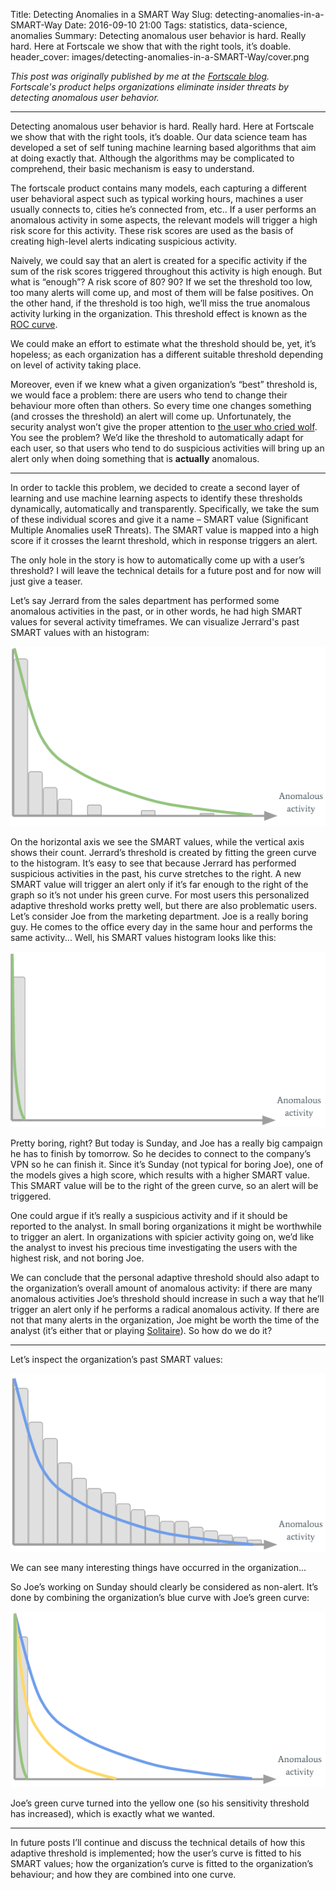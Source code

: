Title: Detecting Anomalies in a SMART Way
Slug: detecting-anomalies-in-a-SMART-Way
Date: 2016-09-10 21:00
Tags: statistics, data-science, anomalies
Summary: Detecting anomalous user behavior is hard. Really hard. Here at Fortscale we show that with the right tools, it’s doable.
header_cover: images/detecting-anomalies-in-a-SMART-Way/cover.png

*This post was originally published by me at the [Fortscale blog](https://insider.fortscale.com/detecting-anomalies-smart-way/).*  
*Fortscale's product helps organizations eliminate insider threats by detecting anomalous user behavior.*

---

Detecting anomalous user behavior is hard. Really hard. Here at Fortscale we show that with the right tools, it’s doable. Our data science team has developed a set of self tuning machine learning based algorithms that aim at doing exactly that. Although the algorithms may be complicated to comprehend, their basic mechanism is easy to understand.

The fortscale product contains many models, each capturing  a different user behavioral aspect such as typical working hours, machines a user usually connects to, cities he’s connected from, etc.. If a user performs an anomalous activity in some aspects, the relevant models will trigger a high risk score for this activity. These risk scores are used as the basis of creating high-level alerts indicating suspicious activity.

Naively, we could say that an alert is created for a specific activity if the sum of the risk scores triggered throughout  this activity is high enough. But what is “enough”? A risk score of 80? 90? If we set the threshold too low, too many alerts will come up, and most of them will be false positives. On the other hand, if the threshold is too high, we’ll miss the true anomalous activity lurking in the organization. This threshold effect is known as the [ROC curve](https://en.wikipedia.org/wiki/Receiver_operating_characteristic).

We could make an effort to estimate what the threshold should be, yet, it’s hopeless; as each organization has a different suitable threshold depending on level of activity taking place.

Moreover,  even if we knew what a given organization’s “best” threshold is, we would face a problem: there are users who tend to change their behaviour more often than others. So every time one changes something (and crosses the threshold) an alert will come up. Unfortunately, the security  analyst won’t give the proper attention to [the user who cried wolf](https://www.storyarts.org/library/aesops/stories/boy.html). You see the problem? We’d like the threshold to automatically adapt for each user, so that users who tend to do suspicious activities will bring up an alert only when doing something that is **actually** anomalous.

---

In order to tackle this problem, we decided to create a second layer of learning and use machine learning aspects to identify these thresholds dynamically, automatically and transparently. Specifically, we take the sum of these individual scores and give it a name – SMART value (Significant Multiple Anomalies useR Threats). The SMART value is mapped into a high score if it crosses the learnt threshold, which in response triggers an alert.

The only hole in the story is how to automatically come up with a user’s threshold? I will leave the technical details for a future post and for now will just give a teaser.

Let’s say Jerrard from the sales department has performed some anomalous activities in the past, or in other words, he had high SMART values for several activity timeframes. We can visualize Jerrard's past SMART values with an histogram:

![Jerrard's past SMART values](images/detecting-anomalies-in-a-SMART-Way/user-curve.png)

On the horizontal axis we see the SMART values, while the vertical axis shows their count. Jerrard’s threshold is created by fitting the green curve to the histogram. It’s easy to see that because Jerrard has performed suspicious activities in the past, his curve stretches to the right. A new SMART value will trigger an alert only if it’s far enough to the right of the graph so it’s not under his green curve.
For most users this personalized adaptive threshold works pretty well, but there are also problematic users. Let’s consider Joe from the marketing department. Joe is a really boring guy. He comes to the office every day in the same hour and performs the same activity... Well, his SMART values histogram looks like this:

![Joe's past SMART values](images/detecting-anomalies-in-a-SMART-Way/degenerated-user-curve.png)

Pretty boring, right? But today is Sunday, and Joe has a really big campaign he has to finish by tomorrow. So he decides to connect to the company’s VPN so he can finish it. Since it’s Sunday (not typical for boring Joe), one of the models gives a high score, which results with a higher SMART value. This SMART value will be to the right of the green curve, so an alert will be triggered.

One could argue if it’s really a suspicious activity and if it should be reported to the analyst. In small boring organizations it might be worthwhile to trigger an alert. In organizations with spicier activity going on, we’d like the analyst to invest his precious time investigating the users with the highest risk, and not boring Joe.

We can conclude that the personal adaptive threshold should also adapt to the organization’s overall amount of anomalous activity: if there are many anomalous activities Joe’s threshold should increase in such a way that he’ll trigger an alert only if he performs a radical anomalous activity. If there are not that many alerts in the organization, Joe might be worth the time of the analyst (it’s either that or playing [Solitaire](http://worldofsolitaire.com/)). So how do we do it?

---

Let’s inspect the organization’s past SMART values:

![the organization's past SMART values](images/detecting-anomalies-in-a-SMART-Way/organization-curve.png)

We can see many interesting things have occurred in the organization...

So Joe’s working on Sunday should clearly be considered as non-alert. It’s done by combining the organization’s blue curve with Joe’s green curve:

![combined curvs](images/detecting-anomalies-in-a-SMART-Way/combined-curve.png)

Joe’s green curve turned into the yellow one (so his sensitivity threshold has increased), which is exactly what we wanted.

---

In future posts I’ll continue and discuss the technical details of how this adaptive threshold is implemented; how the user’s curve is fitted to his SMART values; how the organization’s curve is fitted to the organization’s behaviour; and how they are combined into one curve.